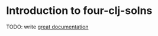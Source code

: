 # Introduction to four-clj-solns

TODO: write [great documentation](http://jacobian.org/writing/what-to-write/)

